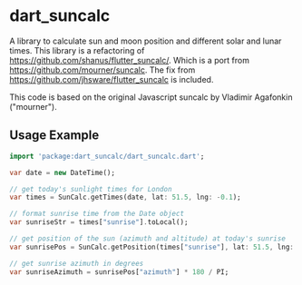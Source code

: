 # dart_suncalc

A library to calculate sun and moon position and different solar and lunar times.
This library is a refactoring of https://github.com/shanus/flutter_suncalc/.
Which is a port  from https://github.com/mourner/suncalc.
The fix from https://github.com/jhsware/flutter_suncalc is included.

This code is based on the original Javascript suncalc by Vladimir Agafonkin ("mourner").

## Usage Example

```dart
import 'package:dart_suncalc/dart_suncalc.dart';

var date = new DateTime();

// get today's sunlight times for London
var times = SunCalc.getTimes(date, lat: 51.5, lng: -0.1);

// format sunrise time from the Date object
var sunriseStr = times["sunrise"].toLocal();

// get position of the sun (azimuth and altitude) at today's sunrise
var sunrisePos = SunCalc.getPosition(times["sunrise"], lat: 51.5, lng: -0.1);

// get sunrise azimuth in degrees
var sunriseAzimuth = sunrisePos["azimuth"] * 180 / PI;
```
